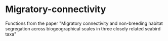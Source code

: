 # Migratory-connectivity
Functions from the paper "Migratory connectivity and non-breeding habitat segregation across biogeographical scales in three closely related seabird taxa" 
